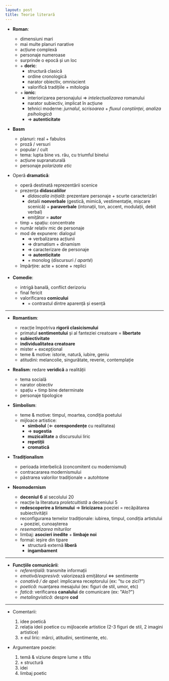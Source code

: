 ```yaml
---
layout: post
title: Teorie literară
---
```


* **Roman**:
	* dimensiuni mari
	* mai multe planuri narative
	* acțiune complexă
	* personaje numeroase
	* surprinde o epocă și un loc
	* \+ **doric**:
		* structură clasică
		* ordine cronologică
		* narator obiectiv, omniscient
		* valorifică tradițiile + mitologia
	* \+ **ionic**:
		* interiorizarea personajului ⇒ *intelectualizarea* romanului
		* narator subiectiv, implicat în acțiune
		* tehnici moderne: *jurnalul*, *scrisoarea* + *fluxul conștiinței*, *analiza psihologică*
		* ⇒ **autenticitate**

* **Basm**
	* planuri: real + fabulos
	* proză / versuri
	* popular / cult
	* tema: lupta bine vs. rău, cu triumful binelui
	* acțiune supranaturală
	* personaje *polarizate etic*

* Operă **dramatică**:
	* operă destinată reprezentării scenice
	* prezența **didascaliilor**
		* *didascalia inițială*: prezentare personaje + scurte caracterizări
		* detalii **nonverbale** (gestică, mimică, vestimentație, mișcare scenică) + **paraverbale** (intonații, ton, accent, modulații, debit verbal)
		* emițător = **autor**
	* timp + spațiu: concentrate
	* număr relativ mic de personaje
	* mod de expunere: dialogul
		* ⇒ verbalizarea acțiunii
		* ⇒ dramatism + dinamism
		* ⇒ caracterizare de personaje
		* ⇒ **autenticitate**
		* \+ monolog (discursuri / *aparté*)
	* împărțire: acte + scene + replici

* **Comedie**:
	* intrigă banală, conflict derizoriu
	* final fericit
	* valorificarea **comicului**
		* = contrastul dintre aparență și esență

---

* **Romantism**:
	* reacție împotriva **rigorii clasicismului**
	* primatul **sentimentului** și al fanteziei creatoare = **libertate**
	* **subiectivitate**
	* **individualitatea creatoare**
	* mister + excepțional
	* teme & motive: istorie, natură, iubire, geniu
	* atitudini: melancolie, singurătate, reverie, contemplație

* **Realism**: redare **veridică** a realității
	* tema socială
	* narator obiectiv
	* spațiu + timp bine determinate
	* personaje tipologice

* **Simbolism**:
	* teme & motive: timpul, moartea, condiția poetului
	* mijloace artistice:
		* **simbolul** (⇐ **corespondențe** cu realitatea)
		* ⇒ **sugestia**
		* **muzicalitate** a discursului liric
		* **repetiții**
		* **cromatică**

* **Tradiționalism**
	* perioada interbelică (concomitent cu modernismul)
	* contracararea modernismului
	* păstrarea valorilor tradiționale + autohtone

* **Neomodernism**
	* **deceniul 6** al secolului 20
	* reacție la literatura *proletcultistă* a deceniului 5
	* **redescoperire a lirismului** ⇒ **liricizarea** poeziei = recăpătarea subiectivității
	* reconfigurarea temelor tradiționale: iubirea, timpul, condiția artistului + poeziei, cunoașterea
	* *resemantizarea* miturilor
	* limbaj: **asocieri inedite** + **limbaje noi**
	* formal: ieșire din tipare
		* structură externă **liberă**
		* **ingambament**

---

* **Funcțiile comunicării**:
	* *referențială*: transmite informații
	* *emotivă/expresivă*: valorizează emițătorul ⇔ sentimente
	* *conativă / de apel*: implicarea receptorului (ex: "tu ce zici?")
	* *poetică*: nuanțarea mesajului (ex: figuri de stil, umor, etc)
	* *fatică*: verificarea **canalului** de comunicare (ex: "Alo?")
	* *metalingvistică*: despre **cod**

---

* Comentarii:
	1. idee poetică
	2. relația ideii poetice cu mijloacele artistice (2-3 figuri de stil, 2 imagini artistice)
	3. ± eul liric: mărci, atitudini, sentimente, etc.

* Argumentare poezie:
	1. temă & viziune despre lume ± titlu
	2. ± structură
	3. idei
	4. limbaj poetic